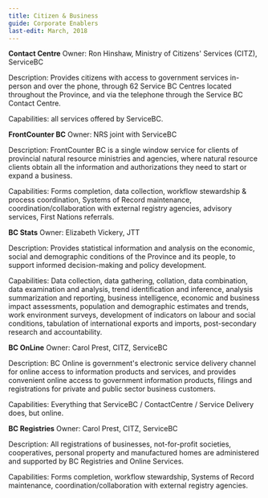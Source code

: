 ```yaml
---
title: Citizen & Business
guide: Corporate Enablers
last-edit: March, 2018
---
```


**Contact Centre** Owner: Ron Hinshaw, Ministry of Citizens' Services (CITZ), ServiceBC 

Description: Provides citizens with access to government services in-person and over the phone, through 62 Service BC Centres located throughout the Province, and via the telephone through the Service BC Contact Centre. 

Capabilities: all services offered by ServiceBC.

**FrontCounter BC** Owner: NRS joint with ServiceBC 

Description: FrontCounter BC is a single window service for clients of provincial natural resource ministries and agencies, where natural resource clients obtain all the information and authorizations they need to start or expand a business. 

Capabilities: Forms completion, data collection, workflow stewardship & process coordination, Systems of Record maintenance, coordination/collaboration with external registry agencies, advisory services, First Nations referrals.

**BC Stats** Owner: Elizabeth Vickery, JTT 

Description: Provides statistical information and analysis on the economic, social and demographic conditions of the Province and its people, to support informed decision-making and policy development. 

Capabilities: Data collection, data gathering, collation, data combination, data examination and analysis, trend identification and inference, analysis summarization and reporting, business intelligence, economic and business impact assessments, population and demographic estimates and trends, work environment surveys, development of indicators on labour and social conditions, tabulation of international exports and imports, post-secondary research and accountability.

**BC OnLine** Owner: Carol Prest, CITZ, ServiceBC 

Description: BC Online is government's electronic service delivery channel for online access to information products and services, and provides convenient online access to government information products, filings and registrations for private and public sector business customers. 

Capabilities: Everything that ServiceBC / ContactCentre / Service Delivery does, but online.

**BC Registries** Owner: Carol Prest, CITZ, ServiceBC 

Description: All registrations of businesses, not-for-profit societies, cooperatives, personal property and manufactured homes are administered and supported by BC Registries and Online Services. 

Capabilities: Forms completion, workflow stewardship, Systems of Record maintenance, coordination/collaboration with external registry agencies.
